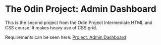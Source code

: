 # The Odin Project: Admin Dashboard

This is the second project from the Odin Project Intermediate HTML and CSS course. It makes heavy use of CSS grid.

Requirements can be seen here: [Project: Admin Dashboard](https://www.theodinproject.com/lessons/node-path-intermediate-html-and-css-admin-dashboard)
